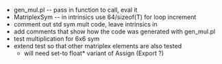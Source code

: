* gen_mul.pl -- pass in function to call, eval it
* MatriplexSym -- in intrinsics use 64/sizeof(T) for loop increment
* comment out std sym mult code, leave intrinsics in
* add comments that show how the code was generated with gen_mul.pl
* test multiplication for 6x6 sym
* extend test so that other matriplex elements are also tested
   * will need set-to float* variant of Assign (Export ?)
